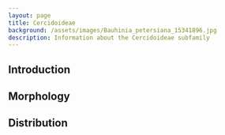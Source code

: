 ```yaml
---
layout: page
title: Cercidoideae
background: /assets/images/Bauhinia_petersiana_15341896.jpg
description: Information about the Cercidoideae subfamily
---
```

## Introduction

## Morphology

## Distribution
